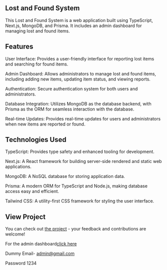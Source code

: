 
## Lost and Found System
This Lost and Found System is a web application built using TypeScript, Next.js, MongoDB, and Prisma. It includes an admin dashboard for managing lost and found items.

## Features
User Interface: Provides a user-friendly interface for reporting lost items and searching for found items.

Admin Dashboard: Allows administrators to manage lost and found items, including adding new items, updating item status, and viewing reports.

Authentication: Secure authentication system for both users and administrators.

Database Integration: Utilizes MongoDB as the database backend, with Prisma as the ORM for seamless interaction with the database.

Real-time Updates: Provides real-time updates for users and administrators when new items are reported or found.

## Technologies Used
TypeScript: Provides type safety and enhanced tooling for development.

Next.js: A React framework for building server-side rendered and static web applications.

MongoDB: A NoSQL database for storing application data.

Prisma: A modern ORM for TypeScript and Node.js, making database access easy and efficient.

Tailwind CSS: A utility-first CSS framework for styling the user interface.


## View Project
You can check out [the project](https://lostandfoundsystem.netlify.app/) - your feedback and contributions are welcome!

For the admin dashboard[click here](https://lostandfoundsystem.netlify.app/admin)

Dummy Email- admin@gmail.com

Password 1234


